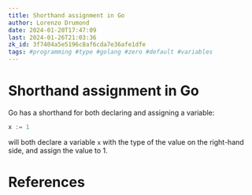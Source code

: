```yaml
---
title: Shorthand assignment in Go
author: Lorenzo Drumond
date: 2024-01-20T17:47:09
last: 2024-01-26T21:03:36
zk_id: 3f7404a5e5196c8af6cda7e36afe1dfe
tags: #programming #type #golang #zero #default #variables
---
```



# Shorthand assignment in Go
Go has a shorthand for both declaring and assigning a variable:
```go
x := 1
```

will both declare a variable `x` with the type of the value on the right-hand side, and assign the value to 1.

# References
